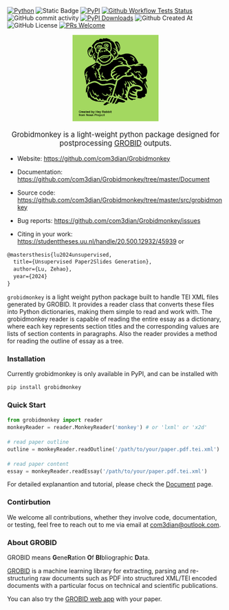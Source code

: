 
[![Python](https://img.shields.io/pypi/pyversions/Grobidmonkey)](https://pypi.org/project/grobidmonkey/)
![Static Badge](https://img.shields.io/badge/package-grobidmonkey-2D9596)
[![PyPI](https://badge.fury.io/py/grobidmonkey.svg)](https://badge.fury.io/py/grobidmonkey)
[![Github Workflow Tests Status](https://github.com/com3dian/Grobidmonkey/workflows/Test/badge.svg)](https://github.com/com3dian/Grobidmonkey/workflows/Test/badge.svg)
![GitHub commit activity](https://img.shields.io/github/commit-activity/m/com3dian/Grobidmonkey)
[![PyPI Downloads](https://img.shields.io/pypi/dm/grobidmonkey.svg?label=Pypi%20downloads)](https://pypi.org/project/grobidmonkey/)
![Github Created At](https://img.shields.io/github/created-at/com3dian/Grobidmonkey)
![GitHub License](https://img.shields.io/github/license/com3dian/Grobidmonkey)
[![PRs Welcome](https://img.shields.io/badge/PRs-welcome-brightgreen.svg?style=flat-square)](http://makeapullrequest.com)


<div align="center" style="font-size: larger;">
  <img src="https://raw.githubusercontent.com/com3dian/Grobidmonkey/master/Document/resources/noun-chimpanzee-4933957(1).png" alt="Chimpanzee" width="200" />
  <p>
    Grobidmonkey is a light-weight python package designed for postprocessing <a href="https://grobid.readthedocs.io/en/latest/">GROBID</a> outputs.
  </p>
</div>


- Website: https://github.com/com3dian/Grobidmonkey

- Documentation: https://github.com/com3dian/Grobidmonkey/tree/master/Document

- Source code: https://github.com/com3dian/Grobidmonkey/tree/master/src/grobidmonkey

- Bug reports: https://github.com/com3dian/Grobidmonkey/issues

- Citing in your work: https://studenttheses.uu.nl/handle/20.500.12932/45939 or
```tex
@mastersthesis{lu2024unsupervised,
  title={Unsupervised Paper2Slides Generation},
  author={Lu, Zehao},
  year={2024}
}
```

`grobidmonkey` is a light weight python package built to handle TEI XML files generated by GROBID. It provides a reader class that converts these files into Python dictionaries, making them simple to read and work with. The grobidmonkey reader is capable of reading the entire essay as a dictionary, where each key represents section titles and the corresponding values are lists of section contents in paragraphs. Also the reader provides a method for reading the outline of essay as a tree.

### Installation

Currently grobidmonkey is only available in PyPI, and can be installed with
```bash
pip install grobidmonkey
```

### Quick Start

```python
from grobidmonkey import reader
monkeyReader = reader.MonkeyReader('monkey') # or 'lxml' or 'x2d'

# read paper outline
outline = monkeyReader.readOutline('/path/to/your/paper.pdf.tei.xml')

# read paper content
essay = monkeyReader.readEssay('/path/to/your/paper.pdf.tei.xml')
```
For detailed explanantion and tutorial, please check the [Document](https://github.com/com3dian/Grobidmonkey/tree/master/Document) page. 

### Contirbution

We welcome all contributions, whether they involve code, documentation, or testing, feel free to reach out to me via email at com3dian@outlook.com.

### About GROBID

GROBID means **G**ene**R**ation **O**f **BI**bliographic **D**ata.

[GROBID](https://github.com/kermitt2/grobid) is a machine learning library for extracting, parsing and re-structuring raw documents such as PDF into structured XML/TEI encoded documents with a particular focus on technical and scientific publications.

You can also try the [GROBID web app](https://kermitt2-grobid.hf.space/) with your paper.